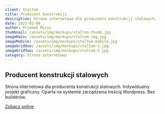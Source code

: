 ```yaml
---
client: Staltom
title: Producent konstrukcji 
description: Strona internetowa dla producenta konstrukcji stalowych. Indywidualny projekt graficzny. Oparta na systemie zarządzania treścią Wordpress. Bez builderów.
date: 2022-02-08
author: Przemek Miros
thumbnail: /assets/img/mockups/staltom-thumb.jpg
imageMain: /assets/img/mockups/staltom-img.jpg
imageMobile: /assets/img/mockups/staltom-mobile.jpg
imageGridOne: /assets/img/mockups/staltom-1.jpg
imageGridTwo: /assets/img/mockups/staltom-2.jpg
category: Strona internetowa
---
```


## Producent konstrukcji stalowych

Strona internetowa dla producenta konstrukcji stalowych. Indywidualny projekt graficzny. Oparta na systemie zarządzania treścią Wordpress. Bez builderów.

<a href="https://staltom.com.pl/" title="Zobacz online" target="_blank" class="button" rel="nofollow">Zobacz online</a>